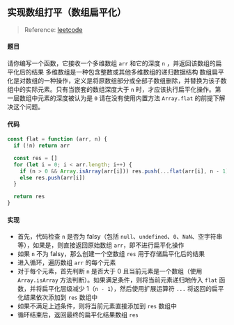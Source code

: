 ## 实现数组打平（数组扁平化）

> Reference: [leetcode](https://leetcode.com/problems/flatten-deeply-nested-array/)

#### 题目

请你编写一个函数，它接收一个多维数组 `arr` 和它的深度 `n` ，并返回该数组的扁平化后的结果
多维数组是一种包含整数或其他多维数组的递归数据结构
数组扁平化是对数组的一种操作，定义是将原数组部分或全部子数组删除，并替换为该子数组中的实际元素。只有当嵌套的数组深度大于 `n` 时，才应该执行扁平化操作。第一层数组中元素的深度被认为是 `0`
请在没有使用内置方法 `Array.flat` 的前提下解决这个问题。

#### 代码

```js
const flat = function (arr, n) {
  if (!n) return arr

  const res = []
  for (let i = 0; i < arr.length; i++) {
    if (n > 0 && Array.isArray(arr[i])) res.push(...flat(arr[i], n - 1))
    else res.push(arr[i])
  }

  return res
}
```

#### 实现

- 首先，代码检查 `n` 是否为 falsy（包括 `null`、`undefined`、`0`、`NaN`、空字符串等），如果是，则直接返回原始数组 `arr`，即不进行扁平化操作
- 如果 `n` 不为 falsy，那么创建一个空数组 `res` 用于存储扁平化后的结果
- 进入循环，遍历数组 `arr` 的每个元素
- 对于每个元素，首先判断 `n` 是否大于 0 且当前元素是一个数组（使用 `Array.isArray` 方法判断）。如果满足条件，则将当前元素递归地传入 `flat` 函数，并将扁平化层级减少 1（`n - 1`），然后使用扩展运算符 `...` 将返回的扁平化结果依次添加到 `res` 数组中
- 如果不满足上述条件，则将当前元素直接添加到 `res` 数组中
- 循环结束后，返回最终的扁平化结果数组 `res`

